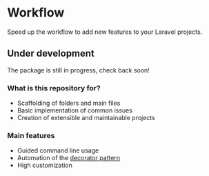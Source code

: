 # Workflow #

Speed up the workflow to add new features to your Laravel projects.

## Under development ##

The package is still in progress, check back soon!

### What is this repository for? ###

* Scaffolding of folders and main files
* Basic implementation of common issues
* Creation of extensible and maintainable projects

### Main features ###

* Guided command line usage
* Automation of the [decorator pattern](http://en.wikipedia.org/wiki/Decorator_pattern)
* High customization

